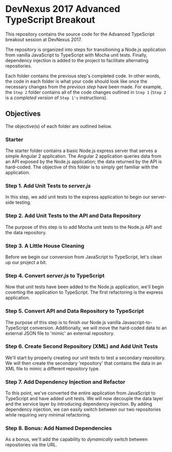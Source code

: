 # DevNexus 2017 Advanced TypeScript Breakout
This repository contains the source code for the Advanced TypeScript breakout session at DevNexus 2017.

The repository is organized into steps for transitioning a Node.js application from vanilla JavaScript to TypeScript with Mocha unit tests.  Finally, dependency injection is added to the project to facilitate alternating repositories.  

Each folder contains the previous step's completed code.  In other words, the code in each folder is what your code should look like once the necessary changes from the _previous step_ have been made.  For example, the `Step 2` folder contains all of the code changes outlined in `Step 1` (`Step 2` is a _completed version_ of `Step 1's` instructions).

## Objectives
The objective(s) of each folder are outlined below.

### Starter
The starter folder contains a basic Node.js express server that serves a simple Angular 2 application. The Angular 2 application queries data from an API exposed by the Node.js application; the data returned by the API is hard-coded.  The objective of this folder is to simply get familiar with the application.

### Step 1. Add Unit Tests to _server.js_
In this step, we add unit tests to the express application to begin our server-side testing.

### Step 2. Add Unit Tests to the API and Data Repository
The purpose of this step is to add Mocha unit tests to the Node.js API and the data repository.

### Step 3. A Little House Cleaning
Before we begin our conversion from JavaScript to TypeScript, let's clean up our project a bit.

### Step 4. Convert _server.js_ to TypeScript
Now that unit tests have been added to the Node.js application, we'll begin coverting the application to TypeScript.  The first refactoring is the express application.

### Step 5. Convert API and Data Repository to TypeScript
The purpose of this step is to finish our Node.js vanilla Javascript-to-TypeScript conversion.  Additionally, we will move the hard-coded data to an external JSON file to 'mimic' an external repository.

### Step 6. Create Second Repository (XML) and Add Unit Tests
We'll start by properly creating our unit tests to test a secondary repository.  We will then create the secondary 'repository' that contains the data in an XML file to mimic a different repository type.  

### Step 7. Add Dependency Injection and Refactor
To this point, we've converted the entire application from JavaScript to TypeScript and have added unit tests.  We will now decouple the data layer and the service layer by introducing dependency injection.  By adding dependency injection, we can easily switch between our two repositories while requiring _very_ minimal refactoring.

### Step 8. Bonus: Add Named Dependencies
As a bonus, we'll add the capability to _dynamically_ switch between repositories via the URL.
